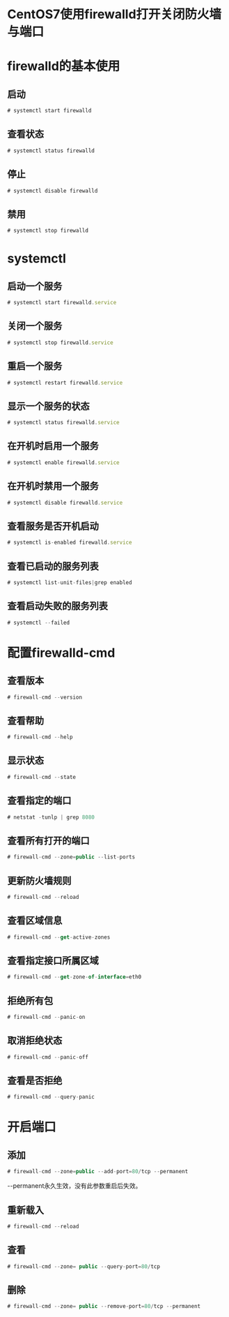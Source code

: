 
# CentOS7使用firewalld打开关闭防火墙与端口

# firewalld的基本使用
## 启动
``` javascript
# systemctl start firewalld
```

## 查看状态
``` javascript
# systemctl status firewalld
```

## 停止
``` javascript
# systemctl disable firewalld
```

## 禁用
``` javascript
# systemctl stop firewalld
```

# systemctl

## 启动一个服务
``` javascript
# systemctl start firewalld.service
```

## 关闭一个服务
``` javascript
# systemctl stop firewalld.service
```

## 重启一个服务
``` javascript
# systemctl restart firewalld.service
```

## 显示一个服务的状态
``` javascript
# systemctl status firewalld.service
```

## 在开机时启用一个服务
``` javascript
# systemctl enable firewalld.service
```

## 在开机时禁用一个服务
``` javascript
# systemctl disable firewalld.service
```

## 查看服务是否开机启动
``` javascript
# systemctl is-enabled firewalld.service
```

## 查看已启动的服务列表
``` javascript
# systemctl list-unit-files|grep enabled
```

## 查看启动失败的服务列表
``` javascript
# systemctl --failed
```

# 配置firewalld-cmd
## 查看版本
``` javascript
# firewall-cmd --version
```

## 查看帮助
``` javascript
# firewall-cmd --help
```

## 显示状态
``` javascript
# firewall-cmd --state
```

## 查看指定的端口
``` javascript
# netstat -tunlp | grep 8080
```

## 查看所有打开的端口
``` javascript
# firewall-cmd --zone=public --list-ports
```

## 更新防火墙规则
``` javascript
# firewall-cmd --reload
```

## 查看区域信息
``` javascript
# firewall-cmd --get-active-zones
```

## 查看指定接口所属区域
``` javascript
# firewall-cmd --get-zone-of-interface=eth0
```

## 拒绝所有包
``` javascript
# firewall-cmd --panic-on
```

## 取消拒绝状态
``` javascript
# firewall-cmd --panic-off
```

## 查看是否拒绝
``` javascript
# firewall-cmd --query-panic
```

# 开启端口
## 添加
``` javascript
# firewall-cmd --zone=public --add-port=80/tcp --permanent
```
--permanent永久生效，没有此参数重启后失效。

## 重新载入
``` javascript
# firewall-cmd --reload
```

## 查看
``` javascript
# firewall-cmd --zone= public --query-port=80/tcp
```

## 删除
``` javascript
# firewall-cmd --zone= public --remove-port=80/tcp --permanent
```
